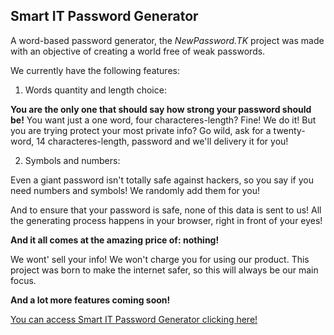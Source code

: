 ## Smart IT Password Generator

A word-based password generator, the *NewPassword.TK* project was made with an objective of creating a world free of weak passwords.

We currently have the following features:

1. Words quantity and length choice:

**You are the only one that should say how strong your password should be!** You want just a one word, four characteres-length? Fine! We do it!
But you are trying protect your most private info? Go wild, ask for a twenty-word, 14 characteres-length, password and we'll delivery it for you!

2. Symbols and numbers:

Even a giant password isn't totally safe against hackers, so you say if you need numbers and symbols! We randomly add them for you!

And to ensure that your password is safe, none of this data is sent to us! All the generating process happens in your browser, right in front of your eyes!

**And it all comes at the amazing price of: nothing!**

We wont' sell your info! We won't charge you for using our product. This project was born to make the internet safer, so this will always be our main focus.

**And a lot more features coming soon!**

[You can access Smart IT Password Generator clicking here!](https://password.smartit.com.br/)
